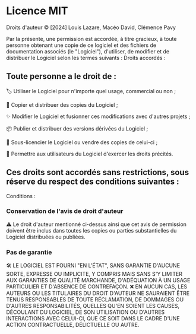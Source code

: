 # Licence MIT
Droits d'auteur © [2024] Louis Lazare, Macéo David, Clémence Pavy

Par la présente, une permission est accordée, à titre gracieux, à toute personne obtenant une copie de ce logiciel et des fichiers de documentation associés (le "Logiciel"), d'utiliser, de modifier et de distribuer le Logiciel selon les termes suivants :
Droits accordés :

## Toute personne a le droit de :

   🏷️ Utiliser le Logiciel pour n'importe quel usage, commercial ou non ;
   
   📄 Copier et distribuer des copies du Logiciel ;
  
   ✨ Modifier le Logiciel et fusionner ces modifications avec d'autres projets ;
   
   📦 Publier et distribuer des versions dérivées du Logiciel ;
   
   📜 Sous-licencier le Logiciel ou vendre des copies de celui-ci ;
   
   👥 Permettre aux utilisateurs du Logiciel d'exercer les droits précités.

## Ces droits sont accordés sans restrictions, sous réserve du respect des conditions suivantes :
Conditions :

   ### Conservation de l'avis de droit d'auteur
   ⚠️ Le droit d'auteur mentionné ci-dessus ainsi que cet avis de permission doivent être inclus dans toutes les copies ou parties substantielles du Logiciel distribuées ou publiées.

  ### Pas de garantie
   🛠️ LE LOGICIEL EST FOURNI "EN L'ÉTAT", SANS GARANTIE D'AUCUNE SORTE, EXPRESSE OU IMPLICITE, Y COMPRIS MAIS SANS S'Y LIMITER AUX GARANTIES DE QUALITÉ MARCHANDE, D'ADÉQUATION À UN USAGE PARTICULIER ET D'ABSENCE DE CONTREFAÇON.
    ❌ EN AUCUN CAS, LES AUTEURS OU LES TITULAIRES DU DROIT D'AUTEUR NE SAURAIENT ÊTRE TENUS RESPONSABLES DE TOUTE RÉCLAMATION, DE DOMMAGES OU D'AUTRES RESPONSABILITÉS, QUELLES QU'EN SOIENT LES CAUSES, DÉCOULANT DU LOGICIEL, DE SON UTILISATION OU D'AUTRES INTERACTIONS AVEC CELUI-CI, QUE CE SOIT DANS LE CADRE D'UNE ACTION CONTRACTUELLE, DÉLICTUELLE OU AUTRE.
